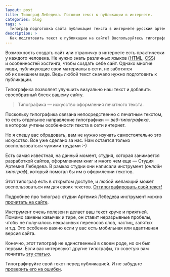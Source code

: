 ```yaml
---
layout: post
title: Типограф Лебедева. Готовим текст к публикации в интернете.
categories: blog
tags: >
  типограф подготовка сайта публикация текста в интернете русский артемия лебедева статьи публикации
description: >
  Как подготовить текст к публикации на сайте? Воспользуйтесь типографом студии Артемия Лебедева! Русский типограф онлайн.
---
```


Возможность создать сайт или страничку в интернете есть практически у каждого человека. Не нужно знать различных языков (<abbr title="HyperText Markup Language">HTML</abbr>, <abbr title="Cascading Style Sheets">CSS</abbr>) и особенностей хостинга, чтобы создать себе сайт. Однако многие люди, публикующие свои материалы в сети, не заботятся об их внешнем виде. Ведь любой текст сначало нужно подготовить к публикации.

Типографика позволяет улучшить визуально наш текст и добавить своеобразный блеск вашему сайту.

> Типогра́фика — искусство оформления печатного текста.

Поскольку типографика связана непосредственно с печатным текстом, то есть отдельное направление типографики — _веб-типографика_, в котором учтены особенности текста в сети интернет.

Но я спешу вас обрадовать, вам не нужно изучать самостоятельно это искусство. Все уже сделано за нас. Нам остается только воспользоваться чужими трудами :-)

Есть самая известная, на данный момент, студия, которая занимается разработкой сайтов, оформлением книг и много чем еще — Студия Артемия Лебедева. В рамках студии они написали инструмент (_онлайн типограф_), который помогал бы им в оформлении текстов.

Этот типограф есть в открытом доступе, и любой желающий может воспользоваться им для своих текстов. <a href="http://www.artlebedev.ru/tools/typograf/" rel="nofollow">Оттипографировать свой текст!</a>

Подробнее про типограф студии Артемия Лебедева инструмент можно <a href="http://www.artlebedev.ru/tools/typograf/about/" rel="nofollow">прочитать на сайте</a>.

Инструмент очень полезен и делает ваш текст круче и приятней. Помимо замены кавычек и тире, он ставит неразрывные пробелы, чтобы не получалось некрасивых переносов слов, частиц, запятых и т.д. Это особенно важно если у вас есть мобильная или адаптивная версия сайта.

Конечно, этот типограф не единственный в своем роде, но он был первым. Если вас интересуют другие типографы, то советую вам почитать <a href="http://typograf.ru/flog/" rel="nofollow">эту статью</a>.

Типографируйте свой текст перед публикацией. И не забудьте <a href="https://tech.yandex.ru/speller/" rel="nofollow">проверить его на ошибки</a>.
